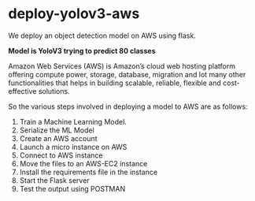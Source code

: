 # deploy-yolov3-aws
We deploy an object detection model on AWS using flask.
  
**Model is YoloV3 trying to predict 80 classes**  
   
Amazon Web Services (AWS) is Amazon’s cloud web hosting platform offering compute power, storage, database, migration and lot many other functionalities 
that helps in building scalable, reliable, flexible and cost-effective solutions.  
   
So the various steps involved in deploying a model to AWS are as follows:  
  
1. Train a Machine Learning Model.
2. Serialize the ML Model
3. Create an AWS account
4. Launch a micro instance on AWS
5. Connect to AWS instance
6. Move the files to an AWS-EC2 instance
7. Install the requirements file in the instance
8. Start the Flask server
9. Test the output using POSTMAN 
